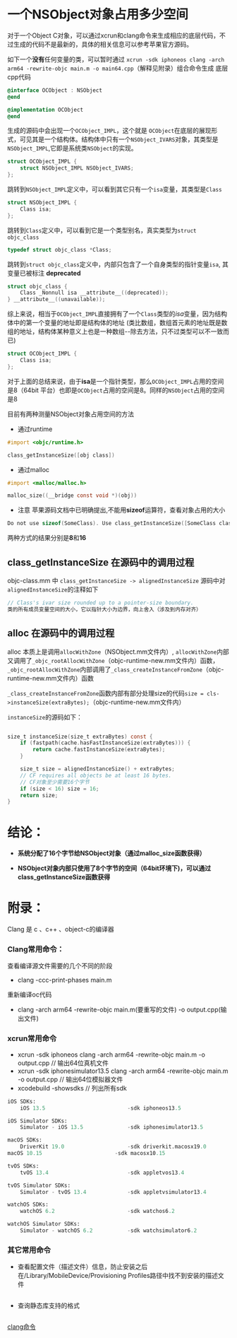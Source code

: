 
# 一个NSObject对象占用多少空间

对于一个Object C对象，可以通过xcrun和clang命令来生成相应的底层代码，不过生成的代码不是最新的，具体的相关信息可以参考苹果官方源码。

如下一个**没有**任何变量的类，可以暂时通过 `xcrun -sdk iphoneos clang -arch arm64 -rewrite-objc main.m -o main64.cpp`（解释见附录）组合命令生成 底层cpp代码

```Objective-C
@interface OCObject : NSObject
@end

@implementation OCObject
@end
```

生成的源码中会出现一个`OCObject_IMPL`，这个就是 `OCObject`在底层的展现形式，可见其是一个结构体。结构体中只有一个`NSObject_IVARS`对象，其类型是`NSObject_IMPL`,它即是系统类`NSObject`的实现。

```Objective-C
struct OCObject_IMPL {
    struct NSObject_IMPL NSObject_IVARS;
};
```
跳转到`NSObject_IMPL`定义中，可以看到其它只有一个`isa`变量，其类型是`Class`

```Objective-C
struct NSObject_IMPL {
    Class isa;
};
```

跳转到`Class`定义中，可以看到它是一个类型别名，真实类型为`struct objc_class`

```Objective-C
typedef struct objc_class *Class;
```

跳转到`struct objc_class`定义中，内部只包含了一个自身类型的指针变量`isa`, 其变量已被标注 **deprecated**

```Objective-C
struct objc_class {
    Class _Nonnull isa __attribute__((deprecated));
} __attribute__((unavailable));

```

综上来说，相当于`OCObject_IMPL`直接拥有了一个`Class`类型的*isa*变量，因为结构体中的第一个变量的地址即是结构体的地址
(类比数组，数组首元素的地址既是数组的地址，结构体某种意义上也是一种数组--除去方法，只不过类型可以不一致而已)

```Objective-C
struct OCObject_IMPL {
    Class isa;
};
```
对于上面的总结来说，由于**isa**是一个指针类型，那么`OCObject_IMPL`占用的空间是8（64bit 平台）也即是`OCObject`占用的空间是8。同样的`NSObject`占用的空间是8

目前有两种测量NSObject对象占用空间的方法
- 通过runtime
```Objective-C
#import <objc/runtime.h>

class_getInstanceSize([obj class])

```

- 通过malloc
```Objective-C
#import <malloc/malloc.h>

malloc_size((__bridge const void *)(obj))

```
- 注意
苹果源码文档中已明确提出,不能用**sizeof**运算符，查看对象占用的大小
```Objective-C
Do not use sizeof(SomeClass). Use class_getInstanceSize([SomeClass class]) instead.
```
两种方式的结果分别是**8**和**16**


## class_getInstanceSize  在源码中的调用过程

objc-class.mm 中 `class_getInstanceSize -> alignedInstanceSize`
源码中对`alignedInstanceSize`的注释如下
```Objective-C
// Class's ivar size rounded up to a pointer-size boundary.
类的所有成员变量空间的大小，它以指针大小为边界，向上舍入（涉及到内存对齐）
```

## alloc  在源码中的调用过程
alloc 本质上是调用`allocWithZone`（NSObject.mm文件内）, 
`allocWithZone`内部又调用了`_objc_rootAllocWithZone`（objc-runtime-new.mm文件内）函数，
`_objc_rootAllocWithZone`内部调用了`_class_createInstanceFromZone`（objc-runtime-new.mm文件内）函数

`_class_createInstanceFromZone`函数内部有部分处理size的代码`size = cls->instanceSize(extraBytes);`（objc-runtime-new.mm文件内）

`instanceSize`的源码如下：
```Objective-C

size_t instanceSize(size_t extraBytes) const {
    if (fastpath(cache.hasFastInstanceSize(extraBytes))) {
        return cache.fastInstanceSize(extraBytes);
    }

    size_t size = alignedInstanceSize() + extraBytes;
    // CF requires all objects be at least 16 bytes.
    // CF对象至少需要16个字节
    if (size < 16) size = 16;
    return size;
}
```
# 结论：

- **系统分配了16个字节给NSObject对象（通过malloc_size函数获得）**

- **NSObject对象内部只使用了8个字节的空间（64bit环境下)，可以通过class_getInstanceSize函数获得**

# 附录：


Clang 是 c 、c++ 、object-c的编译器

### Clang常用命令：

查看编译源文件需要的几个不同的阶段
- clang -ccc-print-phases main.m

重新编译oc代码
- clang -arch arm64 -rewrite-objc main.m(要重写的文件) -o output.cpp(输出文件)


### xcrun常用命令
- xcrun -sdk iphoneos clang -arch arm64 -rewrite-objc main.m  -o  output.cpp  // 输出64位真机文件
- xcrun -sdk iphonesimulator13.5 clang -arch arm64 -rewrite-objc main.m  -o  output.cpp   // 输出64位模拟器文件
- xcodebuild -showsdks // 列出所有sdk
```python
iOS SDKs:
    iOS 13.5                          -sdk iphoneos13.5

iOS Simulator SDKs:
    Simulator - iOS 13.5              -sdk iphonesimulator13.5

macOS SDKs:
    DriverKit 19.0                    -sdk driverkit.macosx19.0
macOS 10.15                       -sdk macosx10.15

tvOS SDKs:
    tvOS 13.4                         -sdk appletvos13.4

tvOS Simulator SDKs:
    Simulator - tvOS 13.4             -sdk appletvsimulator13.4

watchOS SDKs:
    watchOS 6.2                       -sdk watchos6.2

watchOS Simulator SDKs:
    Simulator - watchOS 6.2           -sdk watchsimulator6.2

```

### 其它常用命令

-  查看配置文件（描述文件）信息，防止安装之后在/Library/MobileDevice/Provisioning Profiles路径中找不到安装的描述文件
```security cms -D -i tianxiao_adhoc.mobileprovision
```
- 查询静态库支持的格式
```lipo -info 文件名.a
```


[clang命令](https://www.jianshu.com/p/42cb026ce541)
